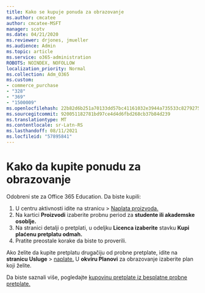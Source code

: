 ```yaml
---
title: Kako se kupuje ponuda za obrazovanje
ms.author: cmcatee
author: cmcatee-MSFT
manager: scotv
ms.date: 04/21/2020
ms.reviewer: drjones, jmueller
ms.audience: Admin
ms.topic: article
ms.service: o365-administration
ROBOTS: NOINDEX, NOFOLLOW
localization_priority: Normal
ms.collection: Adm_O365
ms.custom:
- commerce_purchase
- "328"
- "369"
- "1500009"
ms.openlocfilehash: 22b82d6b251a70133dd57bc41161032e3944a735533c82792756434325aefe5a
ms.sourcegitcommit: 920051182781bd97ce4d4d6fbd268cb37b84d239
ms.translationtype: MT
ms.contentlocale: sr-Latn-RS
ms.lasthandoff: 08/11/2021
ms.locfileid: "57895841"
---
```

# <a name="how-to-purchase-an-education-offer"></a>Kako da kupite ponudu za obrazovanje

Odobreni ste za Office 365 Education. Da biste kupili:
  
1. U centru aktivnosti idite na  stranicu \> [Naplata proizvoda.](https://go.microsoft.com/fwlink/p/?linkid=842054)
2. Na kartici **Proizvodi** izaberite probnu period za **studente ili akademske osoblje.**
3. Na stranici detalji o pretplati, u odeljku **Licenca izaberite** stavku **Kupi plaćenu pretplatu odmah.**
4. Pratite preostale korake da biste to proverili.

Ako želite da kupite pretplatu drugačiju od probne pretplate, idite na **stranicu Usluge** \> [naplate.](https://go.microsoft.com/fwlink/p/?linkid=868433) U **okviru Planovi** za obrazovanje izaberite plan koji želite.

Da biste saznali više, pogledajte [kupovinu pretplate iz besplatne probne pretplate.](https://docs.microsoft.com/microsoft-365/commerce/try-or-buy-microsoft-365#buy-a-subscription-from-your-free-trial)